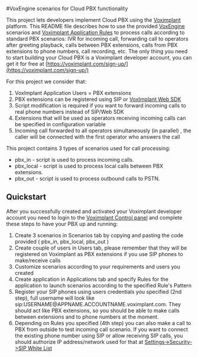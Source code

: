 #VoxEngine scenarios for Cloud PBX functionality 

This project lets developers implement Cloud PBX using the [Voximplant](http://voximplant.com/) platform. This README file describes how to use the provided [VoxEngine](https://voximplant.com/docs/introduction/introduction_to_voximplant/capabilities_and_components/voxengine) scenarios and [Voximplant Application Rules](https://voximplant.com/docs/introduction/introduction_to_voximplant/basic_concepts/programmable_voice_and_video/routing) to process calls according to standard PBX scenarios: IVR for incoming call, forwarding call to operators after greeting playback, calls between PBX extensions, calls from PBX extensions to phone numbers, call recording, etc. The only thing you need to start building your Cloud PBX is a Voximplant developer account, you can get it for free at [https://voximplant.com/sign-up/](https://voximplant.com/sign-up/)

For this project we consider that:
<ol>
<li>VoxImplant Application Users = PBX extensions</li>
<li>PBX extensions can be registered using SIP or <a href="https://voximplant.com/docs/references/websdk">VoxImplant Web SDK</a></li>
<li>Script modification is required if you want to forward incoming calls to real phone numbers instead of SIP/Web SDK</li>
<li>Extensions that will be used as operators receiving incoming calls can be specified in configuration variable</li>
<li>Incoming call forwarded to all operators simultaneously (in parallel) , the caller will be connected with the first operator who answers the call
</ol>

This project contains 3 types of scenarios used for call processing:
* pbx_in - script is used to process incoming calls.
* pbx_local - script is used to process local calls between PBX extensions.
* pbx_out - script is used to process outbound calls to PSTN.

## Quickstart
After you successfully created and activated your Voximplant developer account you need to login to the [Voximplant Control panel](https://manage.voximplant.com/) and complete these steps to have your PBX up and running:
<ol>
<li>Create 3 scenarios in Scenarios tab by copying and pasting the code provided ( pbx_in, pbx_local, pbx_out ) </li>
<li>Create couple of users in Users tab, please remember that they will be registered on Voximplant as PBX extensions if you use SIP phones to make/receive calls</li>
<li>Customize scenarios according to your requirements and users you created</li>
<li>Create application in Applications tab and specify Rules for the application to launch scenarios according to the specified Rule's Pattern</li>
<li>Register your SIP phones using users credentials you specified (2nd step), full username will look like sip:USERNAME@APPNAME.ACCOUNTNAME.voximplant.com. They should act like PBX extensions, so you should be able to make calls between extensions and to phone numbers at the moment.</li>
<li>Depending on Rules you specified (4th step) you can also make a call to PBX from outside to test incoming call scenario. If you want to connect the existing phone number using SIP or allow receiving SIP calls, you should authorize IP address/network used for that at <a href="https://manage.voximplant.com/settings/security/white_list">Settings->Security->SIP White List</a> </li>
</ol>

